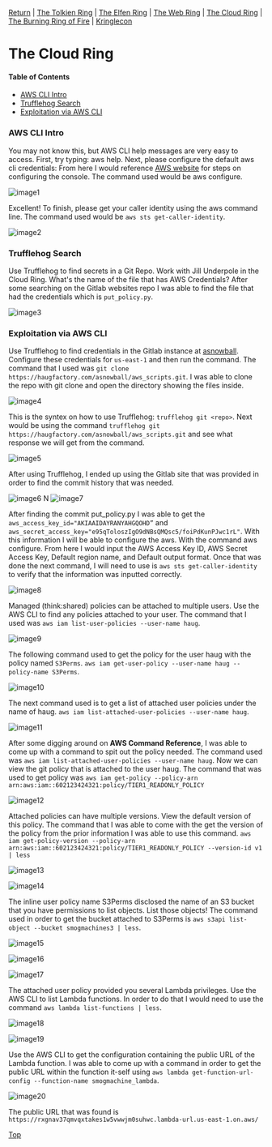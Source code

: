 [Return](https://github.com/visionthex/SANS2022-Holiday-Hack-Challange/blob/main/README.md) | [The Tolkien Ring](https://github.com/visionthex/SANS2022-Holiday-Hack-Challange/blob/main/Chapters/TheTolkienRing.md) | [The Elfen Ring](https://github.com/visionthex/SANS2022-Holiday-Hack-Challange/blob/main/Chapters/TheElfenRing.md) | [The Web Ring](https://github.com/visionthex/SANS2022-Holiday-Hack-Challange/blob/main/Chapters/TheWebRing.md) | [The Cloud Ring](https://github.com/visionthex/SANS2022-Holiday-Hack-Challange/blob/main/Chapters/TheCloudRing.md) | [The Burning Ring of Fire](#suricata) | [Kringlecon](https://github.com/visionthex/SANS2022-Holiday-Hack-Challange/blob/main/Chapters/Kringlecon.md)

<h1 id="top">The Cloud Ring</h1>

#### Table of Contents
- [AWS CLI Intro](#aws)
- [Trufflehog Search](#search)
- [Exploitation via AWS CLI](#exploit)

<h3 id="aws">AWS CLI Intro</h3>

You may not know this, but AWS CLI help messages are very easy to access. First, try typing: aws help. Next, please configure the default aws cli credentials: From here I would reference [AWS website](https://docs.aws.amazon.com/cli/latest/userguide/cli-chap-configure.html) for steps on configuring the console. The command used would be aws configure.

![image1](https://github.com/visionthex/SANS2022-Holiday-Hack-Challange/blob/main/Images/TheCloudRingImages/image1.jpg "Command: aws configure")

Excellent! To finish, please get your caller identity using the aws command line. The command used would be `aws sts get-caller-identity`.

![image2](https://github.com/visionthex/SANS2022-Holiday-Hack-Challange/blob/main/Images/TheCloudRingImages/image2.jpg "Command: aws sts get-caller-identity")

<h3 id="search">Trufflehog Search</h3>

Use Trufflehog to find secrets in a Git Repo. Work with Jill Underpole in the Cloud Ring. What's the name of the file that has AWS Credentials? After some searching on the Gitlab websites repo I was able to find the file that had the credentials which is `put_policy.py`.

![image3](https://github.com/visionthex/SANS2022-Holiday-Hack-Challange/blob/main/Images/TheCloudRingImages/image3.png "AWS Credentials | put_policy.py")

<h3 id="exploit">Exploitation via AWS CLI</h3>

Use Trufflehog to find credentials in the Gitlab instance at [asnowball](https://haugfactory.com/orcadmin/aws_scripts). Configure these credentials for `us-east-1` and then run the command. The command that I used was `git clone https://haugfactory.com/asnowball/aws_scripts.git`. I was able to clone the repo with git clone and open the directory showing the files inside.

![image4](https://github.com/visionthex/SANS2022-Holiday-Hack-Challange/blob/main/Images/TheCloudRingImages/image4.jpg "Commands: git clone https://haugfactory.com/asnowball/aws_scripts.git | cd aws_scripts | ls")

This is the syntex on how to use Trufflehog: `trufflehog git <repo>`. Next would be using the command `trufflehog git https://haugfactory.com/asnowball/aws_scripts.git` and see what response we will get from the command. 

![image5](https://github.com/visionthex/SANS2022-Holiday-Hack-Challange/blob/main/Images/TheCloudRingImages/image5.jpg "Command: trufflehog git https://haugfactory.com/asnowball/aws_scripts.git")

After using Trufflehog, I ended up using the Gitlab site that was provided in order to find the commit history that was needed.

![image6](https://github.com/visionthex/SANS2022-Holiday-Hack-Challange/blob/main/Images/TheCloudRingImages/image6.jpg "added commit by orc admin ")
N
![image7](https://github.com/visionthex/SANS2022-Holiday-Hack-Challange/blob/main/Images/TheCloudRingImages/image7.jpg "put_policy.py credentials need for configuring aws")

After finding the commit put_policy.py I was able to get the `aws_access_key_id="AKIAAIDAYRANYAHGQOHD”` and `aws_secret_access_key="e95qToloszIgO9dNBsQMQsc5/foiPdKunPJwc1rL"`. With this information I will be able to configure the aws. With the command aws configure. From here I would input the AWS Access Key ID, AWS Secret Access Key, Default region name, and Default output format. Once that was done the next command, I will need to use is `aws sts get-caller-identity` to verify that the information was inputted correctly.

![image8](https://github.com/visionthex/SANS2022-Holiday-Hack-Challange/blob/main/Images/TheCloudRingImages/image8.jpg "Command: aws configure | input informatoin | aws sts get-caller-identity")

Managed (think:shared) policies can be attached to multiple users. Use the AWS CLI to find any policies attached to your user. The command that I used was `aws iam list-user-policies --user-name haug`.

![image9](https://github.com/visionthex/SANS2022-Holiday-Hack-Challange/blob/main/Images/TheCloudRingImages/image9.jpg "Command: aws iam list-user-policies --user-name haug")

The following command used to get the policy for the user haug with the policy named `S3Perms`. `aws iam get-user-policy --user-name haug --policy-name S3Perms`.

![image10](https://github.com/visionthex/SANS2022-Holiday-Hack-Challange/blob/main/Images/TheCloudRingImages/image10.jpg "Command: aws iam get-user-policy --user-name haug --policy-name S3Perms")

The next command used is to get a list of attached user policies under the name of haug. `aws iam list-attached-user-policies --user-name haug`.

![image11](https://github.com/visionthex/SANS2022-Holiday-Hack-Challange/blob/main/Images/TheCloudRingImages/image11.jpg "Command: aws iam list-attached-user-policies --user-name haug")

After some digging around on __AWS Command Reference__, I was able to come up with a command to spit out the policy needed. The command used was `aws iam list-attached-user-policies --user-name haug`. Now we can view the git policy that is attached to the user haug. The command that was used to get policy was `aws iam get-policy --policy-arn arn:aws:iam::602123424321:policy/TIER1_READONLY_POLICY`

![image12](https://github.com/visionthex/SANS2022-Holiday-Hack-Challange/blob/main/Images/TheCloudRingImages/image12.jpg "Command: aws iam get-policy --policy-arn arn:aws:iam::602123424321:policy/TIER1_READONLY_POLICY")

Attached policies can have multiple versions. View the default version of this policy. The command that I was able to come with the get the version of the policy from the prior information I was able to use this command. `aws iam get-policy-version --policy-arn arn:aws:iam::602123424321:policy/TIER1_READONLY_POLICY --version-id v1 | less`

![image13](https://github.com/visionthex/SANS2022-Holiday-Hack-Challange/blob/main/Images/TheCloudRingImages/image13.jpg "Command: aws iam get-policy-version --policy-arn arn:aws:aim::602123424321:policy/TIER1_READONLY_POLICY --version-id v1 | less | page 1")

![image14](https://github.com/visionthex/SANS2022-Holiday-Hack-Challange/blob/main/Images/TheCloudRingImages/image14.jpg "Command: aws iam get-policy-version --policy-arn arn:aws:aim::602123424321:policy/TIER1_READONLY_POLICY --version-id v1 | less | page 2")

The inline user policy name S3Perms disclosed the name of an S3 bucket that you have permissions to list objects. List those objects! The command used in order to get the bucket attached to S3Perms is `aws s3api list-object --bucket smogmachines3 | less`.

![image15](https://github.com/visionthex/SANS2022-Holiday-Hack-Challange/blob/main/Images/TheCloudRingImages/image15.jpg "Command: aws s3api list-object --bucket smogmachines3 | less.| page 1")

![image16](https://github.com/visionthex/SANS2022-Holiday-Hack-Challange/blob/main/Images/TheCloudRingImages/image16.jpg "Command: aws s3api list-object --bucket smogmachines3 | less.| page 2")

![image17](https://github.com/visionthex/SANS2022-Holiday-Hack-Challange/blob/main/Images/TheCloudRingImages/image17.jpg "Command: aws s3api list-object --bucket smogmachines3 | less.| page 3")

The attached user policy provided you several Lambda privileges. Use the AWS CLI to list Lambda functions. In order to do that I would need to use the command `aws lambda list-functions | less`.

![image18](https://github.com/visionthex/SANS2022-Holiday-Hack-Challange/blob/main/Images/TheCloudRingImages/image18.jpg "Command: aws lambda list-functions | less | page 1")

![image19](https://github.com/visionthex/SANS2022-Holiday-Hack-Challange/blob/main/Images/TheCloudRingImages/image19.jpg "Command: aws lambda list-functions | less | page 2")

Use the AWS CLI to get the configuration containing the public URL of the Lambda function. I was able to come up with a command in order to get the public URL within the function it-self using `aws lambda get-function-url-config --function-name smogmachine_lambda`.

![image20](https://github.com/visionthex/SANS2022-Holiday-Hack-Challange/blob/main/Images/TheCloudRingImages/image20.jpg "Command: aws lambda get-function-url-config --function-name smogmachine_lambda")

The public URL that was found is `https://rxgnav37qmvqxtakes1w5vwwjm0suhwc.lambda-url.us-east-1.on.aws/`

[Top](#top)
